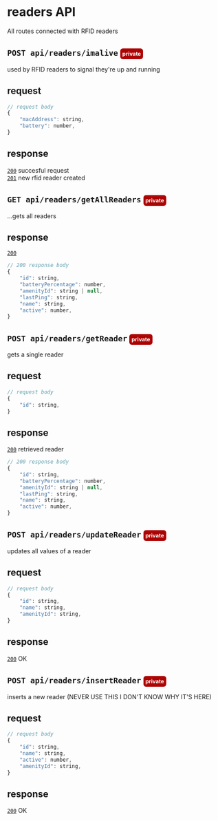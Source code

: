 # readers API
All routes connected with RFID readers
## `POST api/readers/imalive` <span style="background-color:#ad0303; padding: .4em; margin: 0; border-radius: 6px; color:white; font-weight: 700; font-size: .6em;">private</span>
used by RFID readers to signal they're up and running
## request
```javascript
// request body
{
	"macAddress": string,
	"battery": number,
}
```
## response
[`200`](https://developer.mozilla.org/en-US/docs/Web/HTTP/Status) succesful request<br>
[`201`](https://developer.mozilla.org/en-US/docs/Web/HTTP/Status) new rfid reader created<br>
## `GET api/readers/getAllReaders` <span style="background-color:#ad0303; padding: .4em; margin: 0; border-radius: 6px; color:white; font-weight: 700; font-size: .6em;">private</span>
...gets all readers
## response
[`200`](https://developer.mozilla.org/en-US/docs/Web/HTTP/Status) <br>
```javascript
// 200 response body
{
	"id": string,
	"batteryPercentage": number,
	"amenityId": string | null,
	"lastPing": string,
	"name": string,
	"active": number,
}
```
## `POST api/readers/getReader` <span style="background-color:#ad0303; padding: .4em; margin: 0; border-radius: 6px; color:white; font-weight: 700; font-size: .6em;">private</span>
gets a single reader
## request
```javascript
// request body
{
	"id": string,
}
```
## response
[`200`](https://developer.mozilla.org/en-US/docs/Web/HTTP/Status) retrieved reader<br>
```javascript
// 200 response body
{
	"id": string,
	"batteryPercentage": number,
	"amenityId": string | null,
	"lastPing": string,
	"name": string,
	"active": number,
}
```
## `POST api/readers/updateReader` <span style="background-color:#ad0303; padding: .4em; margin: 0; border-radius: 6px; color:white; font-weight: 700; font-size: .6em;">private</span>
updates all values of a reader
## request
```javascript
// request body
{
	"id": string,
	"name": string,
	"amenityId": string,
}
```
## response
[`200`](https://developer.mozilla.org/en-US/docs/Web/HTTP/Status) OK<br>
## `POST api/readers/insertReader` <span style="background-color:#ad0303; padding: .4em; margin: 0; border-radius: 6px; color:white; font-weight: 700; font-size: .6em;">private</span>
inserts a new reader (NEVER USE THIS I DON'T KNOW WHY IT'S HERE)
## request
```javascript
// request body
{
	"id": string,
	"name": string,
	"active": number,
	"amenityId": string,
}
```
## response
[`200`](https://developer.mozilla.org/en-US/docs/Web/HTTP/Status) OK<br>
